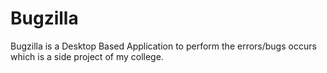 # Bugzilla
Bugzilla is a Desktop Based Application to perform the errors/bugs occurs which is a side project of my college.
